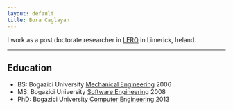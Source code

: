 ```yaml
---
layout: default
title: Bora Caglayan
---
```


I work as a post doctorate researcher in [LERO](http://www.lero.ie/) in Limerick, Ireland.

*****

Education
----
 * BS: Bogazici University [Mechanical Engineering](http://www.me.boun.edu.tr) 2006
 * MS: Bogazici University [Software Engineering](http://www.cmpe.boun.edu.tr) 2008
 * PhD: Bogazici University [Computer Engineering](http://www.cmpe.boun.edu.tr) 2013
